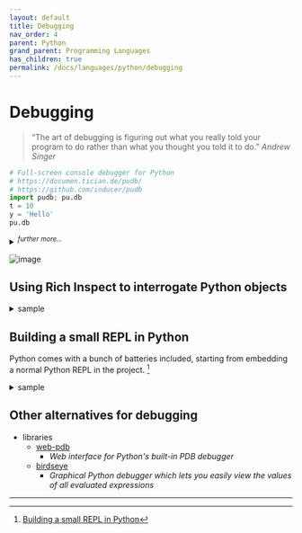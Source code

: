 ```yaml
---
layout: default
title: Debugging
nav_order: 4
parent: Python
grand_parent: Programming Languages
has_children: true
permalink: /docs/languages/python/debugging
---
```


# Debugging

> “The art of debugging is figuring out what you really told your program to do rather than what you thought you told it to do.” _Andrew Singer_

```python
# Full-screen console debugger for Python
# https://documen.tician.de/pudb/
# https://github.com/inducer/pudb
import pudb; pu.db
t = 10
y = 'Hello'
pu.db
```

<details markdown="block">
  <summary>
    <sup><i>further more...</i></sup>
  </summary>

__Breakpoints__ can be set just by pointing at a source line and hitting `b` and then edited visually in the breakpoints window. Or hit `t` to run to the line under the cursor.

Drop to a Python shell in the current environment by pressing `!`. Or open a command prompt alongside the source-code via `Ctrl-X`.

- using PuDB as REPL:
  - ```sh
    # https://documen.tician.de/pudb/starting.html
    PYTHONBREAKPOINT="pudb.set_trace" python3 -c '
    def hello_world():
      name = "you"
      print(f"Hey {name}")
    breakpoint()
    '
    ```
  - ```sh
    python3 -c '
    import pudb
    def hello_world():
      name = "you"
      print(f"Hey {name}")
    pu.db
    '
    ```
</details>

![image](https://github.com/igorlima/unapologetic-snippets/assets/1886786/a30a6667-0375-41ba-8972-73e6c5127934)


## Using Rich Inspect to interrogate Python objects

<details markdown="block">
  <summary>
    sample
  </summary>

```python
# pip show rich
# pip install rich==13.5.2

from rich import inspect
text_file = open("foo.txt", "w")
inspect(text_file)
inspect(text_file, methods=True)
inspect(text_file, methods=True, help=True)
```

![image](https://github.com/igorlima/unapologetic-snippets/assets/1886786/16cfa090-7093-4b6e-add7-7014a1a7b73f)

![image](https://github.com/igorlima/unapologetic-snippets/assets/1886786/91ece1da-bbfd-4381-b9fc-2c01a18f877a)

</details>

## Building a small REPL in Python

Python comes with a bunch of batteries included, starting from embedding a normal Python REPL in the project. [^1]

<details markdown="block">
  <summary>
    sample
  </summary>

```python
import code

print("Welcome to the Python interactive shell!")

t = 10
y = 'Hello'

# • dir()      will give you the list of in-scope variables
# • globals()  will give you a dictionary of global variables
# • locals()   will give you a dictionary of local variables
# print(locals())
# print(globals())

# Documentation:
# Interpreter base classes
# https://docs.python.org/3/library/code.html#code.InteractiveConsole
repl = code.InteractiveConsole(locals=locals())
repl.interact()
```

If you (`chmod +x repl.py` and) run this, you get what looks like a normal Python REPL, plus a little extra output:

```python
#!/usr/bin/env python3
# repl.py
import code
repl = code.InteractiveConsole()
repl.interact()
```

</details>

## Other alternatives for debugging

- libraries
  - [web-pdb](https://github.com/romanvm/python-web-pdb)
    - _Web interface for Python's built-in PDB debugger_
  - [birdseye](https://github.com/alexmojaki/birdseye)
    - _Graphical Python debugger which lets you easily view the values of all evaluated expressions_


------ ------

[^1]: [Building a small REPL in Python](https://bernsteinbear.com/blog/simple-python-repl/)
